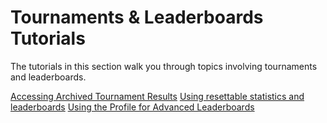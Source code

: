 # Tournaments &amp; Leaderboards Tutorials

The tutorials in this section walk you through topics involving tournaments and leaderboards.

[Accessing Archived Tournament Results](accessing-archived-tournament-results.md)
[Using resettable statistics and leaderboards](using-resettable-statistics-and-leaderboards.md)
[Using the Profile for Advanced Leaderboards](using-the-profile-for-advanced-leaderboards.md)